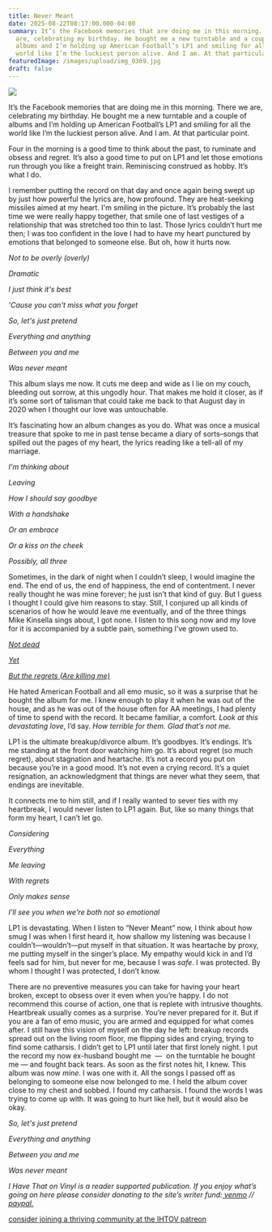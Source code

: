 ```yaml
---
title: Never Meant
date: 2025-08-22T08:17:00.000-04:00
summary: It’s the Facebook memories that are doing me in this morning. There we
  are, celebrating my birthday. He bought me a new turntable and a couple of
  albums and I’m holding up American Football’s LP1 and smiling for all the
  world like I’m the luckiest person alive. And I am. At that particular point.
featuredImage: /images/upload/img_0369.jpg
draft: false
---
```

![](/images/upload/img_0369.jpg)

It’s the Facebook memories that are doing me in this morning. There we are, celebrating my birthday. He bought me a new turntable and a couple of albums and I’m holding up American Football’s LP1 and smiling for all the world like I’m the luckiest person alive. And I am. At that particular point.

Four in the morning is a good time to think about the past, to ruminate and obsess and regret. It’s also a good time to put on LP1 and let those emotions run through you like a freight train. Reminiscing construed as hobby. It’s what I do. 

I remember putting the record on that day and once again being swept up by just how powerful the lyrics are, how profound. They are heat-seeking missiles aimed at my heart. I'm smiling in the picture. It’s probably the last time we were really happy together, that smile one of last vestiges of a relationship that was stretched too thin to last. Those lyrics couldn’t hurt me then; I was too confident in the love I had to have my heart punctured by emotions that belonged to someone else. But oh, how it hurts now.

*Not to be overly (overly)*

*Dramatic*

*I just think it's best*

*'Cause you can't miss what you forget*

*So, let's just pretend*

*Everything and anything*

*Between you and me*

*Was never meant*

This album slays me now. It cuts me deep and wide as I lie on my couch, bleeding out sorrow, at this ungodly hour. That makes me hold it closer, as if it’s some sort of talisman that could take me back to that August day in 2020 when I thought our love was untouchable. 

It’s fascinating how an album changes as you do. What was once a musical treasure that spoke to me in past tense became a diary of sorts–songs that spilled out the pages of my heart, the lyrics reading like a tell-all of my marriage. 

*I'm thinking about*

*Leaving*

*How I should say goodbye*

*With a handshake*

*Or an embrace*

*Or a kiss on the cheek*

*Possibly, all three*

Sometimes, in the dark of night when I couldn’t sleep, I would imagine the end. The end of us, the end of happiness, the end of contentment. I never really thought he was mine forever; he just isn’t that kind of guy. But I guess I thought I could give him reasons to stay. Still, I conjured up all kinds of scenarios of how he would leave me eventually, and of the three things Mike Kinsella sings about, I got none. I listen to this song now and my love for it is accompanied by a subtle pain, something I’ve grown used to.

*[Not dead](https://genius.com/22186875/American-football-but-the-regrets-are-killing-me/Not-dead-yet-but-the-regrets-are-killing-me-but-the-regrets-are-killing-me-but-the-regrets-are-killing-me-but-the-regrets)*

*[Yet](https://genius.com/22186875/American-football-but-the-regrets-are-killing-me/Not-dead-yet-but-the-regrets-are-killing-me-but-the-regrets-are-killing-me-but-the-regrets-are-killing-me-but-the-regrets)*

*[But the regrets (Are killing me)](https://genius.com/22186875/American-football-but-the-regrets-are-killing-me/Not-dead-yet-but-the-regrets-are-killing-me-but-the-regrets-are-killing-me-but-the-regrets-are-killing-me-but-the-regrets)*

He hated American Football and all emo music, so it was a surprise that he bought the album for me. I knew enough to play it when he was out of the house, and as he was out of the house often for AA meetings, I had plenty of time to spend with the record. It became familiar, a comfort. *Look at this devastating love*, I’d say. *How terrible for them. Glad that’s not me.*

LP1 is the ultimate breakup/divorce album. It’s goodbyes. It’s endings. It’s me standing at the front door watching him go. It’s about regret (so much regret), about stagnation and heartache. It’s not a record you put on because you’re in a good mood. It’s not even a crying record. It’s a quiet resignation, an acknowledgment that things are never what they seem, that endings are inevitable. 

It connects me to him still, and if I really wanted to sever ties with my heartbreak, I would never listen to LP1 again. But, like so many things that form my heart, I can’t let go.

*Considering*

*Everything*

*Me leaving*

*With regrets*

*Only makes sense*

*I'll see you when we're both not so emotional*

LP1 is devastating. When I listen to “Never Meant” now, I think about how smug I was when I first heard it, how shallow my listening was because I couldn’t—wouldn’t—put myself in that situation. It was heartache by proxy, me putting myself in the singer’s place. My empathy would kick in and I’d feels sad for him, but never for me, because I was *safe*. I was protected. By whom I thought I was protected, I don’t know. 

There are no preventive measures you can take for having your heart broken, except to obsess over it even when you’re happy. I do not recommend this course of action, one that is replete with intrusive thoughts. Heartbreak usually comes as a surprise. You’re never prepared for it. But if you are a fan of emo music, you are armed and equipped for what comes after. I still have this vision of myself on the day he left: breakup records spread out on the living room floor, me flipping sides and crying, trying to find some catharsis. I didn’t get to LP1 until later that first lonely night. I put the record my now ex-husband bought me  —  on the turntable he bought me — and fought back tears. As soon as the first notes hit, I knew. This album was now *mine*. I was one with it. All the songs I passed off as belonging to someone else now belonged to me. I held the album cover close to my chest and sobbed. I found my catharsis. I found the words I was trying to come up with. It was going to hurt like hell, but it would also be okay.

*So, let's just pretend*

*Everything and anything*

*Between you and me*

*Was never meant*

*I Have That on Vinyl is a reader supported publication. If you enjoy what’s going on here please consider donating to the site’s writer fund:[ venmo](https://account.venmo.com/u/Michele-Catalano2659) //[ paypal.](https://www.paypal.com/paypalme/goingitaloneny?country.x=US&locale.x=en_US)*

[consider joining a thriving community at the  IHTOV patreon](https://www.patreon.com/c/IHaveThatonVinyl)
